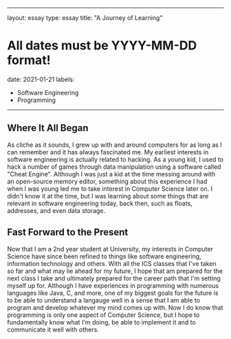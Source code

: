 
---
layout: essay
type: essay
title: "A Journey of Learning"
# All dates must be YYYY-MM-DD format!
date: 2021-01-21
labels:
  - Software Engineering
  - Programming
---


## Where It All Began
As cliche as it sounds, I grew up with and around computers for as long as I can remember and it has always fascinated me. My earliest interests in software engineering is actually related to hacking. As a young kid, I used to hack a number of games through data manipulation using a software called "Cheat Engine". Although I was just a kid at the time messing around with an open-source memory editor, something about this experience I had when I was young led me to take interest in Computer Science later on. I didn't know it at the time, but I was learning about some things that are relevant in software engineering today, back then, such as floats, addresses, and even data storage. 

## Fast Forward to the Present
Now that I am a 2nd year student at University, my interests in Computer Science have since been refined to things like software engineering, information technology and others. With all the ICS classes that I've taken so far and what may lie ahead for my future, I hope that am prepared for the next class I take and ultimately prepared for the career path that I'm setting myself up for. Although I have experiences in programming with numerous languages like Java, C, and more, one of my biggest goals for the future is to be able to understand a langauge well in a sense that I am able to program and develop whatever my mind comes up with. Now I do know that programming is only one aspect of Computer Science, but I hope to fundamentally know what I'm doing, be able to implement it and to communicate it well with others.

